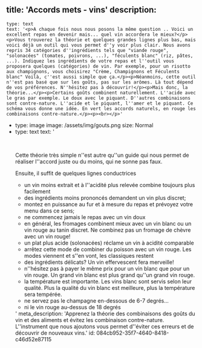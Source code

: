 title: 'Accords mets - vins'
description:
  -
    type: text
    text: '<p>A chaque fois nous nous posons la même question .. Voici un excellent repas en devenir mais... quel vin accordera le mieux?</p><p>Vous trouverez la théorie et quelques grandes lignes plus bas, mais voici déjà un outil qui vous permet d''y voir plus clair. Nous avons repris 34 catégories d''ingrédients tels que "viande rouge", "solonacées" (tomates, poivrons, ...), "féculents blanc" (riz, pâtes, ...). Indiquez les ingrédients de votre repas et l''outil vous proposera quelques (catégories) de vin. Par exemple, pour un risotto aux champignons, vous choisirez "Crème, Champignons et Féculents blanc" Voilà, c''est aussi simple que ça.</p><p>Néanmoins, cette outil n''est pas basé que sur les goûts, pas sur les arômes. Là tout dépend de vos préférences. N''hésitez pas à découvrir!</p><p>Mais donc, la théorie...</p><p>Certains goûts combinent naturellement. L''acide avec le gras par exemple. Le doux avec le piquant. D''autres combinaisons sont contre-nature. L''acide et le piquant, l''amer et le piquant. Ce schéma vous donne une idée. En vert les accords naturels, en rouge les combinaisons contre-nature.</p><p><br></p>'
  -
    type: image
    image: /assets/img/gouts.png
    size: Normal
  -
    type: text
    text: '<p><br></p><p>Cette théorie très simple n''est autre qu''un guide qui nous permet de réaliser l''accord juste ou du moins, qui ne sonne pas faux.</p><p>Ensuite, il suffit de quelques lignes conductrices</p><ul><li>un vin moins extrait et à l''acidité plus relevée combine toujours plus facilement</li><li>des&nbsp;ingrédients&nbsp;moins&nbsp;prononcés&nbsp;demandent&nbsp;un vin plus&nbsp;discret;<br></li><li>montez en puissance au fur et à mesure du repas et prévoyez votre menu dans ce sens;</li><li>ne commencez jamais le repas avec un vin doux</li><li>en général, les fromages combinent mieux avec un vin blanc ou un vin rouge au tanin discret. Ne combinez pas un fromage de chèvre avec un vin rouge!<br></li><li>un plat plus acide (solonacées) réclame un vin à acidité comparable<br></li><li>arrêtez cette mode de combiner du poisson avec un vin rouge. Les modes viennent et s''en vont, les classiques restent</li><li>des ingrédients délicats? Un vin effervescent fera merveille!</li><li>n''hésitez pas à payer le même prix pour un vin blanc que pour un vin rouge. Un grand vin blanc est plus grand qu''un grand vin rouge.</li><li>la température est importante. Les vins blanc sont servis selon leur qualité. Plus la qualité du vin blanc est meilleure, plus la température sera tempérée.&nbsp;</li><li>ne servez pas le champagne en-dessous de 6-7 degrés...</li><li>ni le vin rouge au-dessus de 18 degrés</li></ul>'
meta_description: 'Apprenez la théorie des combinaisons des goûts du vin et des aliments et évitez les combinaison contre-nature. L''instrument que nous ajoutons vous permet d''éviter ces erreurs et de découvrir de nouveaux vins.'
id: 084cb952-35f7-4640-8418-c46d52e87115
